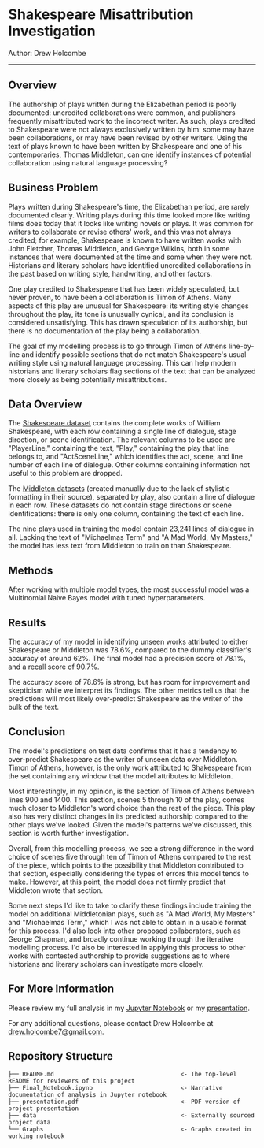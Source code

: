 # Shakespeare Misattribution Investigation
Author: Drew Holcombe
______________________________________________________________________________________________________
## Overview 
The authorship of plays written during the Elizabethan period is poorly documented: uncredited collaborations were common, and publishers frequently misattributed work to the incorrect writer. As such, plays credited to Shakespeare were not always exclusively written by him: some may have been collaborations, or may have been revised by other writers. Using the text of plays known to have been written by Shakespeare and one of his contemporaries, Thomas Middleton, can one identify instances of potential collaboration using natural language processing?

## Business Problem

Plays written during Shakespeare's time, the Elizabethan period, are rarely documented clearly. Writing plays during this time looked more like writing films does today that it looks like writing novels or plays. It was common for writers to collaborate or revise others' work, and this was not always credited; for example, Shakespeare is known to have written works with John Fletcher, Thomas Middleton, and George Wilkins, both in some instances that were documented at the time and some when they were not. Historians and literary scholars have identified uncredited collaborations in the past based on writing style, handwriting, and other factors.

One play credited to Shakespeare that has been widely speculated, but never proven, to have been a collaboration is Timon of Athens. Many aspects of this play are unusual for Shakespeare: its writing style changes throughout the play, its tone is unusually cynical, and its conclusion is considered unsatisfying. This has drawn speculation of its authorship, but there is no documentation of the play being a collaboration.

The goal of my modelling process is to go through Timon of Athens line-by-line and identify possible sections that do not match Shakespeare's usual writing style using natural language processing. This can help modern historians and literary scholars flag sections of the text that can be analyzed more closely as being potentially misattributions.

## Data Overview

The [Shakespeare dataset](https://www.kaggle.com/datasets/kewagbln/shakespeareonline) contains the complete works of William Shakespeare, with each row containing a single line of dialogue, stage direction, or scene identification. The relevant columns to be used are "PlayerLine," containing the text, "Play," containing the play that line belongs to, and "ActSceneLine," which identifies the act, scene, and line number of each line of dialogue. Other columns containing information not useful to this problem are dropped.

The [Middleton datasets](https://tech.org/~cleary/middhome.html) (created manually due to the lack of stylistic formatting in their source), separated by play, also contain a line of dialogue in each row. These datasets do not contain stage directions or scene identifications: there is only one column, containing the text of each line.

The nine plays used in training the model contain 23,241 lines of dialogue in all. Lacking the text of "Michaelmas Term" and "A Mad World, My Masters," the model has less text from Middleton to train on than Shakespeare.

## Methods 
After working with multiple model types, the most successful model was a Multinomial Naive Bayes model with tuned hyperparameters.

## Results
The accuracy of my model in identifying unseen works attributed to either Shakespeare or Middleton was 78.6%, compared to the dummy classifier's accuracy of around 62%. The final model had a precision score of 78.1%, and a recall score of 90.7%.

The accuracy score of 78.6% is strong, but has room for improvement and skepticism while we interpret its findings. The other metrics tell us that the predictions will most likely over-predict Shakespeare as the writer of the bulk of the text.

## Conclusion

The model's predictions on test data confirms that it has a tendency to over-predict Shakespeare as the writer of unseen data over Middleton. Timon of Athens, however, is the only work attributed to Shakespeare from the set containing any window that the model attributes to Middleton. 

Most interestingly, in my opinion, is the section of Timon of Athens between lines 900 and 1400. This section, scenes 5 through 10 of the play, comes much closer to Middleton's word choice than the rest of the piece. This play also has very distinct changes in its predicted authorship compared to the other plays we've looked. Given the model's patterns we've discussed, this section is worth further investigation.

Overall, from this modelling process, we see a strong difference in the word choice of scenes five through ten of Timon of Athens compared to the rest of the piece, which points to the possibility that Middleton contributed to that section, especially considering the types of errors this model tends to make. However, at this point, the model does not firmly predict that Middleton wrote that section.

Some next steps I'd like to take to clarify these findings include training the model on additional Middletonian plays, such as "A Mad World, My Masters" and "Michaelmas Term," which I was not able to obtain in a usable format for this process. I'd also look into other proposed collaborators, such as George Chapman, and broadly continue working through the iterative modelling process. I'd also be interested in applying this process to other works with contested authorship to provide suggestions as to where historians and literary scholars can investigate more closely.

## For More Information

Please review my full analysis in my [Jupyter Notebook](./working_notebook.ipynb) or my [presentation](./presentation.pdf).

For any additional questions, please contact Drew Holcombe at drew.holcombe7@gmail.com.

## Repository Structure

```
├── README.md                                    <- The top-level README for reviewers of this project
├── Final_Notebook.ipynb                         <- Narrative documentation of analysis in Jupyter notebook
├── presentation.pdf                             <- PDF version of project presentation
├── data                                         <- Externally sourced project data
└── Graphs                                       <- Graphs created in working notebook
```
